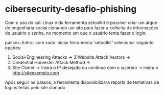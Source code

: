 # cibersecurity-desafio-phishing

Com o uso do kali Linux e da ferramenta setoolkit é possível criar um atque de engenharia social clonando um site para fazer  a colheita de informações de usuário e senha, no momento em que o usuário tenta fazer o login.

passos:
Entrar com sudo
iniciar ferramenta 'setoolkit'
selecionar seguinte opções: 
1) Social-Engineering Attacks ->
2)Website Attack Vectors ->
3) Credential Harvester Attack Method ->
2) Site Cloner ->
Insira o IP desejado ou continue com o sujerido -> insira o http://siteexemplo.com

Após seguir os passos, a ferramenta disponibilizara reports de tentativas de logins feitas pelo site clonado
   
